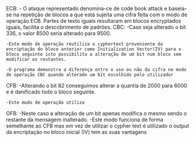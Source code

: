 ECB: 
	- O ataque representado denomina-ce de code book attack e baseia-se na repetição de blocos a que está sujeita uma cifra feita com o modo de operação ECB. Partes de texto iguais resultaram em blocos encryptados iguais, facilita o descobrimento de padrões.
CBC:
	-Caso seja alterado o bit 336, o valor 8500 seria alterado para 9500.
	
	-Este modo de operação reutiliza o cyphertext proveniente da encriptação do bloco anterior como Initialization Vector(IV) para o bloco seguinte isto possibilita a alteração de um bit num bloco sem modificar os restantes.

	-O programa demonstra a diferença entre o uso ou não da cifra no modo de operação CBC quando alterado um bit escolhido pelo utilizador

CFB:
	-Alterando o bit 82 conseguimos alterar a quantia de 2000 para 6000 e é danificado todo o bloco seguinte.

	-Este modo de operação utiliza 

OFB: 
	-Neste caso a alteração de um bit apenas modifica o mesmo sendo o restante da mensagem inalterado.
	-Este modo funciona de forma semelhante ao CFB mas em vez de utilizar o cypher text é utilizado o output da encriptação no bloco inicial (IV) tem as suas vantagens 